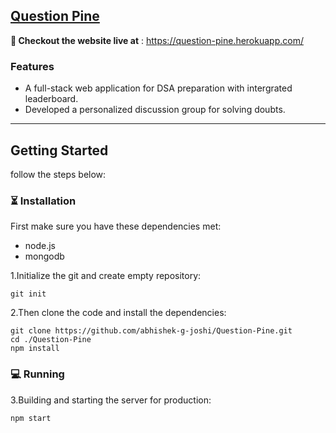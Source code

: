 ## [Question Pine](https://github.com/abhishek-g-joshi/Question-Pine)
**🚀 Checkout the website live at** : https://question-pine.herokuapp.com/
### Features
- A full-stack web application for DSA preparation with intergrated leaderboard.<br/>
- Developed a personalized discussion group for solving doubts.<br/>
-----------------------------------------------------------------------------------------------------------------------------------------------------------------------------------
## Getting Started
follow the steps below:
### ⏳ Installation
First make sure you have these dependencies met:  
- node.js
- mongodb

1.Initialize the git and create empty repository:
```
git init
```

2.Then clone the code and install the dependencies:
```
git clone https://github.com/abhishek-g-joshi/Question-Pine.git
cd ./Question-Pine
npm install
```

### 💻 Running

3.Building and starting the server for production:
```
npm start
```

